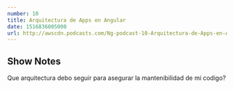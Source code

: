 ```yaml
---
number: 10
title: Arquitectura de Apps en Angular
date: 1516836005000
url: http://awscdn.podcasts.com/Ng-podcast-10-Arquitectura-de-Apps-en-Angular--2337.mp3
---
```


## Show Notes

Que arquitectura debo seguir para asegurar la mantenibilidad de mi codigo?
